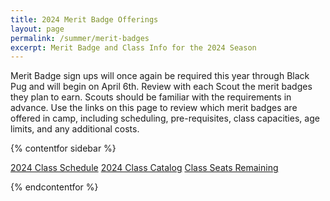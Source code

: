 ```yaml
---
title: 2024 Merit Badge Offerings
layout: page
permalink: /summer/merit-badges
excerpt: Merit Badge and Class Info for the 2024 Season
---
```


Merit Badge sign ups will once again be required this year through Black Pug and will begin on April 6th. Review with each Scout the merit badges they plan to earn. Scouts should be familiar with the requirements in advance. Use the links on this page to review which merit badges are offered in camp, including scheduling, pre-requisites, class capacities, age limits, and any additional costs.



{% contentfor sidebar %}

<a class="btn btn-primary btn-block mb-2" href="https://scoutingevent.com/executeReport.php?PARAM_ReportSubTitle=+&PARAM_OrgName=CRADLE+OF+LIBERTY+COUNCIL&ok=BSA525&uid=1&PARAM_uid=1&rip=556&PARAM_REPORT_ID=556&regID=0&PARAM_reportLevel=0&PARAM_reportBySession=0&PARAM_URLBASE=&PARAM_SUPPRESS_TOTALS_FLAG=1&PARAM_ORGKEY=BSA525&PARAM_LOCATION_ID=180233&PARAM_LOCATION_ID_ALL=0&PARAM_INSTANCE_ID=73304&PARAM_ReportTitle=Class+Schedule&PARAM_ReportCampName=2024+Resica+Falls+Scouts+BSA+Resident+Camp&PARAM_ReportSDate=2024-06-23+12%3A30%3A00&PARAM_ReportEDate=2024-06-29+09%3A00%3A00&uri=%2Freports%2FJasper4_5_0%2FSESClassCatalogGrid&PARAM_IS_IGNORE_PAGINATION=false&format=PDF&PARAM_REPORT_TYPE=P">2024 Class Schedule</a>
<a class="btn btn-primary btn-block mb-2" href="https://scoutingevent.com/executeReport.php?PARAM_ReportSubTitle=&PARAM_OrgName=CRADLE+OF+LIBERTY+COUNCIL&ok=BSA525&uid=1&PARAM_uid=1&rip=418&PARAM_REPORT_ID=418&regID=0&PARAM_reportLevel=0&PARAM_reportBySession=0&PARAM_URLBASE=&PARAM_SUPPRESS_TOTALS_FLAG=1&PARAM_CLASS_CATALOG=0&PARAM_CLASS_CATALOG_ALL=1&PARAM_ORGKEY=BSA525&PARAM_LOCATION_ID=0&PARAM_LOCATION_ID_ALL=1&PARAM_INSTANCE_ID=73304&PARAM_ReportTitle=Class+Catalog&PARAM_ReportCampName=2024+Resica+Falls+Scouts+BSA+Resident+Camp&PARAM_ReportSDate=&PARAM_ReportEDate=&uri=%2Freports%2FJasper4_5_0%2FSESClassCatalogInst2Loc1&PARAM_IS_IGNORE_PAGINATION=false&format=PDF&PARAM_REPORT_TYPE=P">2024 Class Catalog</a>
<a class="btn btn-primary btn-block mb-2" href="https://scoutingevent.com/executeReport.php?PARAM_ReportSubTitle=+&PARAM_OrgName=CRADLE+OF+LIBERTY+COUNCIL&ok=BSA525&uid=1&PARAM_uid=1&rip=85&PARAM_REPORT_ID=85&regID=0&PARAM_reportLevel=0&PARAM_reportBySession=0&PARAM_URLBASE=&PARAM_SUPPRESS_TOTALS_FLAG=1&PARAM_INSTANCE_ID=73304&PARAM_ORGKEY=BSA525&PARAM_LOCATION_ID=0&PARAM_LOCATION_ID_ALL=1&PARAM_CLASS_CATALOG=0&PARAM_CLASS_CATALOG_ALL=1&PARAM_DAY_FLAG=0&PARAM_DAY_FLAG_ALL=1&PARAM_ReportTitle=Class+Attendee+Counts&PARAM_ReportCampName=2024+Resica+Falls+Scouts+BSA+Resident+Camp&PARAM_ReportSDate=&PARAM_ReportEDate=&uri=%2Freports%2FJasper4_5_0%2FSESClassAttendeeCounts&PARAM_IS_IGNORE_PAGINATION=false&format=PDF&PARAM_REPORT_TYPE=P">Class Seats Remaining</a>

{% endcontentfor %}
